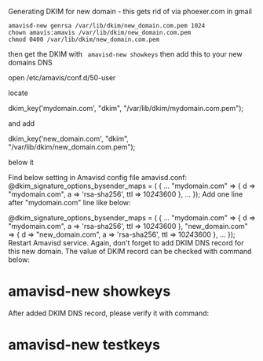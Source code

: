Generating DKIM for new domain - this gets rid of via phoexer.com in gmail

```
amavisd-new genrsa /var/lib/dkim/new_domain.com.pem 1024
chown amavis:amavis /var/lib/dkim/new_domain.com.pem
chmod 0400 /var/lib/dkim/new_domain.com.pem
```

then get the DKIM with ``` amavisd-new showkeys```
then add this to your new domains DNS

open 
/etc/amavis/conf.d/50-user

locate

dkim_key('mydomain.com', "dkim", "/var/lib/dkim/mydomain.com.pem");

and add

dkim_key('new_domain.com', "dkim", "/var/lib/dkim/new_domain.com.pem"); 

below it


Find below setting in Amavisd config file amavisd.conf:
@dkim_signature_options_bysender_maps = ( {
    ...
    "mydomain.com"  => { d => "mydomain.com", a => 'rsa-sha256', ttl => 10*24*3600 },
    ...
});
Add one line after "mydomain.com" line like below:

@dkim_signature_options_bysender_maps = ( {
    ...
    "mydomain.com"  => { d => "mydomain.com", a => 'rsa-sha256', ttl => 10*24*3600 },
    "new_domain.com"  => { d => "new_domain.com", a => 'rsa-sha256', ttl => 10*24*3600 },
    ...
});
Restart Amavisd service.
Again, don't forget to add DKIM DNS record for this new domain. The value of DKIM record can be checked with command below:

# amavisd-new showkeys
After added DKIM DNS record, please verify it with command:

# amavisd-new testkeys
